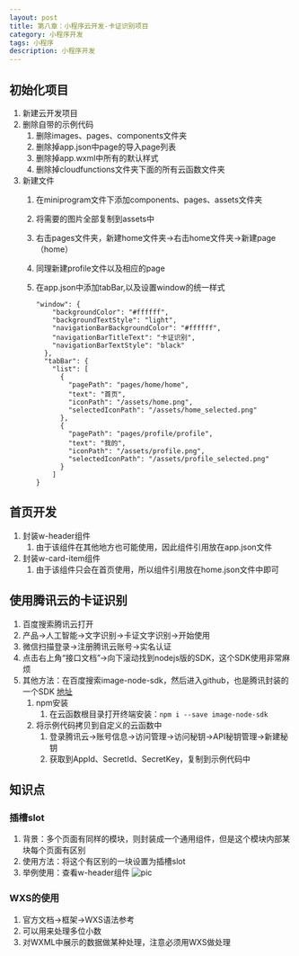```yaml
---
layout: post
title: 第八章：小程序云开发-卡证识别项目
category: 小程序开发
tags: 小程序
description: 小程序开发
--- 
```


## 初始化项目
1. 新建云开发项目
2. 删除自带的示例代码
    1. 删除images、pages、components文件夹
    2. 删除掉app.json中page的导入page列表
    3. 删除掉app.wxml中所有的默认样式
    4. 删除掉cloudfunctions文件夹下面的所有云函数文件夹
3. 新建文件
    1. 在miniprogram文件下添加components、pages、assets文件夹
    2. 将需要的图片全部复制到assets中
    3. 右击pages文件夹，新建home文件夹->右击home文件夹->新建page（home）
    4. 同理新建profile文件以及相应的page
    5. 在app.json中添加tabBar,以及设置window的统一样式
        
        ```
        "window": {
            "backgroundColor": "#ffffff",
            "backgroundTextStyle": "light",
            "navigationBarBackgroundColor": "#ffffff",
            "navigationBarTitleText": "卡证识别",
            "navigationBarTextStyle": "black"
          },
          "tabBar": {
            "list": [
              {
                "pagePath": "pages/home/home",
                "text": "首页",
                "iconPath": "/assets/home.png",
                "selectedIconPath": "/assets/home_selected.png"
              },
              {
                "pagePath": "pages/profile/profile",
                "text": "我的",
                "iconPath": "/assets/profile.png",
                "selectedIconPath": "/assets/profile_selected.png"
              }
            ]
        }
        ```

## 首页开发
1. 封装w-header组件
    1. 由于该组件在其他地方也可能使用，因此组件引用放在app.json文件
2. 封装w-card-item组件
    1. 由于该组件只会在首页使用，所以组件引用放在home.json文件中即可
## 使用腾讯云的卡证识别
1. 百度搜索腾讯云打开
2. 产品->人工智能->文字识别->卡证文字识别->开始使用
3. 微信扫描登录->注册腾讯云账号->实名认证
4. 点击右上角“接口文档”->向下滚动找到nodejs版的SDK，这个SDK使用非常麻烦
5. 其他方法：在百度搜索image-node-sdk，然后进入github，也是腾讯封装的一个SDK [地址](https://github.com/TencentCloudBase/image-node-sdk)
    1. npm安装
        1. 在云函数根目录打开终端安装：`npm i --save image-node-sdk`
    2. 将示例代码拷贝到自定义的云函数中
        1. 登录腾讯云->账号信息->访问管理->访问秘钥->API秘钥管理->新建秘钥
        2. 获取到AppId、SecretId、SecretKey，复制到示例代码中
    
## 知识点

### 插槽slot
1. 背景：多个页面有同样的模块，则封装成一个通用组件，但是这个模块内部某块每个页面有区别
2. 使用方法：将这个有区别的一块设置为插槽slot
3. 举例使用：查看w-header组件
    ![pic](https://gitee.com/zhonghua123/blogimgs/raw/master/img/xcxpic18.png/) 
    
### WXS的使用
1. 官方文档->框架->WXS语法参考
2. 可以用来处理多位小数
3. 对WXML中展示的数据做某种处理，注意必须用WXS做处理
    

